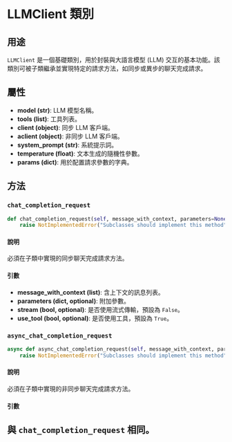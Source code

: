 # LLMClient 類別

## 用途

`LLMClient` 是一個基礎類別，用於封裝與大語言模型 (LLM) 交互的基本功能。該類別可被子類繼承並實現特定的請求方法，如同步或異步的聊天完成請求。

## 屬性

- **model (str)**: LLM 模型名稱。
- **tools (list)**: 工具列表。
- **client (object)**: 同步 LLM 客戶端。
- **aclient (object)**: 非同步 LLM 客戶端。
- **system_prompt (str)**: 系統提示詞。
- **temperature (float)**: 文本生成的隨機性參數。
- **params (dict)**: 用於配置請求參數的字典。

## 方法

### `chat_completion_request`

```python
def chat_completion_request(self, message_with_context, parameters=None, stream=False, use_tool=True):
    raise NotImplementedError("Subclasses should implement this method")
```

#### 說明

必須在子類中實現的同步聊天完成請求方法。

#### 引數

- **message_with_context (list)**: 含上下文的訊息列表。
- **parameters (dict, optional)**: 附加參數。
- **stream (bool, optional)**: 是否使用流式傳輸，預設為 `False`。
- **use_tool (bool, optional)**: 是否使用工具，預設為 `True`。

### `async_chat_completion_request`

```python
async def async_chat_completion_request(self, message_with_context, parameters=None, stream=False, use_tool=True):
    raise NotImplementedError("Subclasses should implement this method")
```

#### 說明

必須在子類中實現的非同步聊天完成請求方法。

#### 引數

與 `chat_completion_request` 相同。
----------


